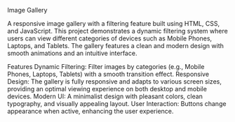 Image Gallery

A responsive image gallery with a filtering feature built using HTML, CSS, and JavaScript. This project demonstrates a dynamic filtering system where users can view different categories of devices such as Mobile Phones, Laptops, and Tablets. The gallery features a clean and modern design with smooth animations and an intuitive interface.

Features
Dynamic Filtering: Filter images by categories (e.g., Mobile Phones, Laptops, Tablets) with a smooth transition effect.
Responsive Design: The gallery is fully responsive and adapts to various screen sizes, providing an optimal viewing experience on both desktop and mobile devices.
Modern UI: A minimalist design with pleasant colors, clean typography, and visually appealing layout.
User Interaction: Buttons change appearance when active, enhancing the user experience.
